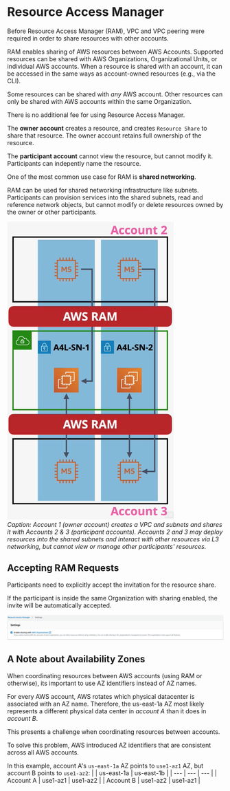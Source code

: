 # Resource Access Manager

Before Resource Access Manager (RAM), VPC and VPC peering were required in order to share resources with other accounts.

RAM enables sharing of AWS resources between AWS Accounts. Supported resources can be shared with AWS Organizations, Organizational Units, or individual AWS accounts. When a resource is shared with an account, it can be accessed in the same ways as account-owned resources (e.g., via the CLI).

Some resources can be shared with *any* AWS account. Other resources can only be shared with AWS accounts within the same Organization.

There is no additional fee for using Resource Access Manager.

The **owner account** creates a resource, and creates `Resource Share` to share that resource. The owner account retains full ownership of the resource.  

The **participant account** cannot view the resource, but cannot modify it. Participants can indepently name the resource.

One of the most common use case for RAM is **shared networking**. 

RAM can be used for shared networking infrastructure like subnets. Participants can provision services into the shared subnets, read and reference network objects, but cannot modify or delete resources owned by the owner or other participants.

![RAM - Shared Networking](./static/images/ram_sharedvpc.png)  
*Caption: Account 1 (owner account) creates a VPC and subnets and shares it with Accounts 2 & 3 (participant accounts). Accounts 2 and 3 may deploy resources into the shared subnets and interact with other resources via L3 networking, but cannot view or manage other participants' resources.*

## Accepting RAM Requests

Participants need to explicitly accept the invitation for the resource share.

If the participant is inside the same Organization with sharing enabled, the invite will be automatically accepted.

![Share with AWS Organization Setting](./static/images/ram_sharewithorganization.png)

## A Note about Availability Zones

When coordinating resources between AWS accounts (using RAM or otherwise), its important to use AZ identifiers instead of AZ names.

For every AWS account, AWS rotates which physical datacenter is associated with an AZ name. Therefore, the us-east-1a AZ most likely represents a different physical data center in *account A* than it does in *account B*.

This presents a challenge when coordinating resources between accounts.

To solve this problem, AWS introduced AZ identifiers that are consistent across all AWS accounts.

In this example, account A's `us-east-1a` AZ points to `use1-az1` AZ, but account B points to `use1-az2`: 
| | us-east-1a | us-east-1b |
| --- | --- | --- |
| Account A | use1-az1 | use1-az2 |
| Account B | use1-az2 | use1-az1 |

